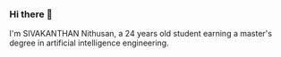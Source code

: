 ### Hi there 👋

I'm SIVAKANTHAN Nithusan, a 24 years old student earning a master's degree in artificial intelligence engineering.
